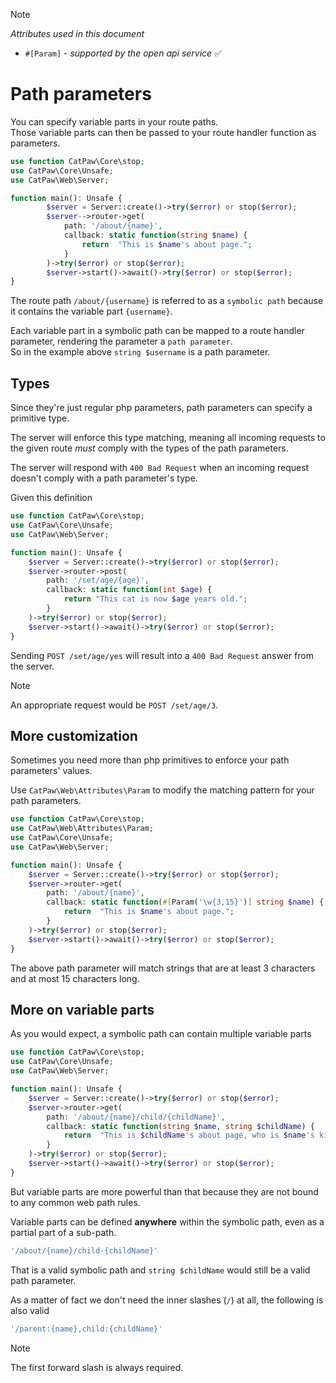 > [!NOTE]
> _Attributes used in this document_
> - `#[Param]` - _supported by the open api service_ ✅

# Path parameters

You can specify variable parts in your route paths.\
Those variable parts can then be passed to your route handler function as parameters.

```php
use function CatPaw\Core\stop;
use CatPaw\Core\Unsafe;
use CatPaw\Web\Server;

function main(): Unsafe {
        $server = Server::create()->try($error) or stop($error);
        $server-->router->get(
            path: '/about/{name}',
            callback: static function(string $name) {
                return  "This is $name's about page.";
            }
        )->try($error) or stop($error);
        $server->start()->await()->try($error) or stop($error);
}
```

The route path `/about/{username}` is referred to as a `symbolic path` because it contains the variable
part `{username}`.

Each variable part in a symbolic path can be mapped to a route handler parameter, rendering the parameter
a `path parameter`.\
So in the example above `string $username` is a path parameter.

## Types

Since they're just regular php parameters, path parameters can specify a primitive type.

The server will enforce this type matching, meaning all incoming requests to the given route _must_ comply with the
types of the path parameters.

The server will respond with `400 Bad Request` when an incoming request doesn't comply with a path parameter's type.

Given this definition

```php
use function CatPaw\Core\stop;
use CatPaw\Core\Unsafe;
use CatPaw\Web\Server;

function main(): Unsafe {
    $server = Server::create()->try($error) or stop($error);
    $server->router->post(
        path: '/set/age/{age}',
        callback: static function(int $age) {
            return "This cat is now $age years old.";
        }
    )->try($error) or stop($error);
    $server->start()->await()->try($error) or stop($error);
}
```

Sending `POST /set/age/yes` will result into a `400 Bad Request` answer from the server.

> [!NOTE]
> An appropriate request would be `POST /set/age/3`.

## More customization

Sometimes you need more than php primitives to enforce your path parameters' values.

Use `CatPaw\Web\Attributes\Param` to modify the matching pattern for your path parameters.

```php
use function CatPaw\Core\stop;
use CatPaw\Web\Attributes\Param;
use CatPaw\Core\Unsafe;
use CatPaw\Web\Server;

function main(): Unsafe {
    $server = Server::create()->try($error) or stop($error);
    $server->router->get(
        path: '/about/{name}',
        callback: static function(#[Param('\w{3,15}')] string $name) {
            return  "This is $name's about page.";
        }
    )->try($error) or stop($error);
    $server->start()->await()->try($error) or stop($error);
}
```

The above path parameter will match strings that are at least 3 characters and at most 15 characters long.

## More on variable parts

As you would expect, a symbolic path can contain multiple variable parts

```php
use function CatPaw\Core\stop;
use CatPaw\Core\Unsafe;
use CatPaw\Web\Server;

function main(): Unsafe {
    $server = Server::create()->try($error) or stop($error);
    $server->router->get(
        path: '/about/{name}/child/{childName}',
        callback: static function(string $name, string $childName) {
            return  "This is $childName's about page, who is $name's kitten.";
        }
    )->try($error) or stop($error);
    $server->start()->await()->try($error) or stop($error);
}
```

But variable parts are more powerful than that because they are not bound to any common web path rules.

Variable parts can be defined **anywhere** within the symbolic path, even as a partial part of a sub-path.

```php
'/about/{name}/child-{childName}'
```

That is a valid symbolic path and `string $childName` would still be a valid path parameter.

As a matter of fact we don't need the inner slashes (`/`) at all, the following is also valid

```php
'/parent:{name},child:{childName}'
```

> [!NOTE]
> The first forward slash is always required.
